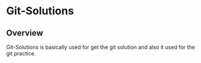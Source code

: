 # Git-Solutions

## Overview

Git-Solutions is basically used for get the git solution and also it used for the git practice.